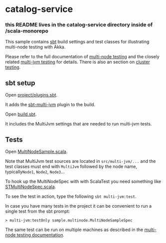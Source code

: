 # catalog-service
### this README lives in the catalog-service directory inside of /scala-monorepo

This sample contains [sbt](http://www.scala-sbt.org/) build settings and test classes for illustrating multi-node testing with Akka.

Please refer to the full documentation of [multi-node testing](http://doc.akka.io/docs/akka/2.5/dev/multi-node-testing.html) and the closely related [multi-jvm testing](http://doc.akka.io/docs/akka/2.5/dev/multi-jvm-testing.html) for details. There is also an section on [cluster testing](http://doc.akka.io/docs/akka/2.5/scala/cluster-usage.html#How_to_Test).

## sbt setup

Open [project/plugins.sbt](project/plugins.sbt).

It adds the [sbt-multi-jvm](http://github.com/sbt/sbt-multi-jvm) plugin to the build.

Open [build.sbt](build.sbt).

It includes the MultiJvm settings that are needed to run multi-jvm tests.

## Tests

Open [MultiNodeSample.scala](src/multi-jvm/scala/sample/multinode/MultiNodeSample.scala).

Note that MultiJvm test sources are located in `src/multi-jvm/...` and the test classes must end with `MultiJvm` followed by the node name, typically`Node1`, `Node2`, `Node3`...

To hook up the MultiNodeSpec with with ScalaTest you need something like [STMultiNodeSpec.scala](src/test/scala/sample/multinode/STMultiNodeSpec.scala).

To see the test in action, type the following `sbt multi-jvm:test`.

In case you have many tests in the project it can be convenient to run a single test from the sbt prompt:

    > multi-jvm:testOnly sample.multinode.MultiNodeSampleSpec

The same test can be run on multiple machines as described in the [multi-node testing documentation](http://doc.akka.io/docs/akka/2.5/dev/multi-node-testing.html).

